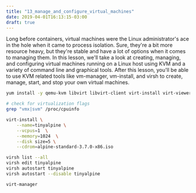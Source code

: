 ```yaml
---
title: "13_manage_and_configure_virtual_machines"
date: 2019-04-01T16:13:15-03:00
draft: true
---
```


Long before containers, virtual machines were the Linux administrator's ace in the hole when it came to process isolation. Sure, they're a bit more resource heavy, but they're stable and have a lot of options when it comes to managing them. In this lesson, we'll take a look at creating, managing, and configuring virtual machines running on a Linux host using KVM and a variety of command line and graphical tools. After this lesson, you'll be able to use KVM related tools like vm-manager, vm-install, and virsh to create, manage, start, and stop your own virtual machines.

```bash
yum install -y qemu-kvm libvirt libvirt-client virt-install virt-viewer

# check for virtualization flags
grep "vmx|svm" /proc/cpuinfo

virt-install \
    --name=tinyalpine \
    --vcpus=1  \
    --memory=1024  \
    --disk size=5 \
    --cdrom=alpine-standard-3.7.0-x86.iso 

virsh list --all
virsh edit tinyalpine
virsh autostart tinyalpine
virsh autostart --disable tinyalpine

virt-manager
```